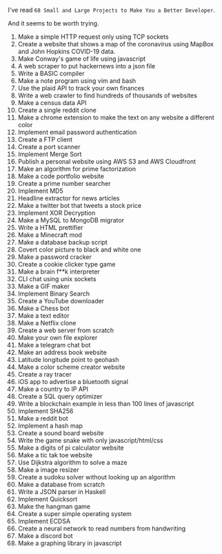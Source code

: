 I've read `68 Small and Large Projects to Make You a Better Developer`. 

And it seems to be worth trying.

1) Make a simple HTTP request only using TCP sockets
2) Create a website that shows a map of the coronavirus using MapBox and John Hopkins COVID-19 data.
3) Make Conway's game of life using javascript
4) A web scraper to put hackernews into a json file
5) Write a BASIC compiler
6) Make a note program using vim and bash
7) Use the plaid API to track your own finances
8) Write a web crawler to find hundreds of thousands of websites
9) Make a census data API
10) Create a single reddit clone
11) Make a chrome extension to make the text on any website a different color
12) Implement email password authentication
13) Create a FTP client
14) Create a port scanner
15) Implement Merge Sort
16) Publish a personal website using AWS S3 and AWS Cloudfront
17) Make an algorithm for prime factorization
18) Make a code portfolio website
19) Create a prime number searcher
20) Implement MD5
21) Headline extractor for news articles
22) Make a twitter bot that tweets a stock price
23) Implement XOR Decryption
24) Make a MySQL to MongoDB migrator
25) Write a HTML prettifier
26) Make a Minecraft mod
27) Make a database backup script
28) Covert color picture to black and white one
29) Make a password cracker
30) Create a cookie clicker type game
31) Make a brain f**k interpreter
32) CLI chat using unix sockets
33) Make a GIF maker
34) Implement Binary Search
35) Create a YouTube downloader
36) Make a Chess bot
37) Make a text editor
38) Make a Netflix clone
39) Create a web server from scratch
40) Make your own file explorer
41) Make a telegram chat bot
42) Make an address book website
43) Latitude longitude point to geohash
44) Make a color scheme creator website
45) Create a ray tracer
46) iOS app to advertise a bluetooth signal
47) Make a country to IP API
48) Create a SQL query optimizer
49) Write a blockchain example in less than 100 lines of javascript
50) Implement SHA256
51) Make a reddit bot
52) Implement a hash map
53) Create a sound board website
54) Write the game snake with only javascript/html/css
55) Make a digits of pi calculator website
56) Make a tic tak toe website
57) Use Dijkstra algorithm to solve a maze
58) Make a image resizer
59) Create a sudoku solver without looking up an algorithm 
60) Make a database from scratch
61) Write a JSON parser in Haskell
62) Implement Quicksort
63) Make the hangman game
64) Create a super simple operating system
65) Implement ECDSA
66) Create a neural network to read numbers from handwriting
67) Make a discord bot
68) Make a graphing library in javascript
